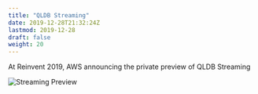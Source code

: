 ```yaml
---
title: "QLDB Streaming"
date: 2019-12-28T21:32:24Z
lastmod: 2019-12-28
draft: false
weight: 20
---
```


At Reinvent 2019, AWS announcing the private preview of QLDB Streaming

![Streaming Preview](/images/QLDB-streaming.png)

